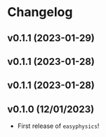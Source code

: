 # Changelog

<!--next-version-placeholder-->

## v0.1.1 (2023-01-29)


## v0.1.1 (2023-01-28)


## v0.1.1 (2023-01-28)


## v0.1.0 (12/01/2023)

- First release of `easyphysics`!